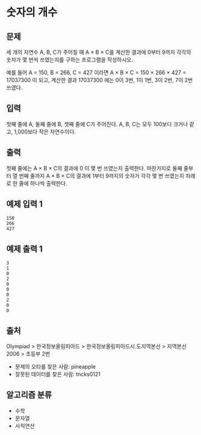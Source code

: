 # 숫자의 개수

## 문제
세 개의 자연수 A, B, C가 주어질 때 A × B × C를 계산한 결과에 0부터 9까지 각각의 숫자가 몇 번씩 쓰였는지를 구하는 프로그램을 작성하시오.

예를 들어 A = 150, B = 266, C = 427 이라면 A × B × C = 150 × 266 × 427 = 17037300 이 되고, 계산한 결과 17037300 에는 0이 3번, 1이 1번, 3이 2번, 7이 2번 쓰였다.

## 입력
첫째 줄에 A, 둘째 줄에 B, 셋째 줄에 C가 주어진다. A, B, C는 모두 100보다 크거나 같고, 1,000보다 작은 자연수이다.

## 출력
첫째 줄에는 A × B × C의 결과에 0 이 몇 번 쓰였는지 출력한다. 마찬가지로 둘째 줄부터 열 번째 줄까지 A × B × C의 결과에 1부터 9까지의 숫자가 각각 몇 번 쓰였는지 차례로 한 줄에 하나씩 출력한다.

## 예제 입력 1 
```
150
266
427
```
## 예제 출력 1 
```
3
1
0
2
0
0
0
2
0
0
```
## 출처
Olympiad > 한국정보올림피아드 > 한국정보올림피아드시․도지역본선 > 지역본선 2006 > 초등부 2번

* 문제의 오타를 찾은 사람: pineapple
* 잘못된 데이터를 찾은 사람: tncks0121
## 알고리즘 분류
* 수학
* 문자열
* 사칙연산
